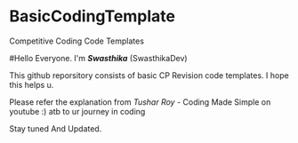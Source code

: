 # BasicCodingTemplate
Competitive Coding Code Templates 

#Hello Everyone. I'm ***Swasthika*** (SwasthikaDev) 

This github reporsitory consists of basic CP Revision code templates. I hope this helps u.

Please refer the explanation from *Tushar Roy* - Coding Made Simple on youtube :) atb to ur journey in coding

Stay tuned And Updated. 



